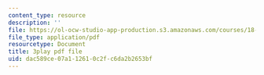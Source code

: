 ```yaml
---
content_type: resource
description: ''
file: https://ol-ocw-studio-app-production.s3.amazonaws.com/courses/18-217-graph-theory-and-additive-combinatorics-fall-2019/dac589ce07a112610c2fc6da2b2653bf_nCWwhF0TkVI.pdf
file_type: application/pdf
resourcetype: Document
title: 3play pdf file
uid: dac589ce-07a1-1261-0c2f-c6da2b2653bf
---
```

